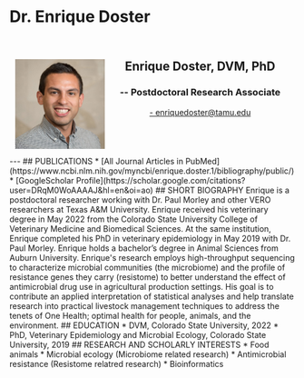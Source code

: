 # Dr. Enrique Doster

<div style="display: grid; grid-template-columns: 1fr 2fr; grid-template-rows: auto auto; gap: 10px; padding: 10px;">
  <div style="grid-column: 1; grid-row: 1 / span 2; text-align: center;">
    <h2>  </h2>
       <img src="../../assets/Doster2.web.jpg" alt="Doster"  loading="lazy" width="200" style="margin-right: 20px;"/>
  </div>
  <div style="grid-column: 2; grid-row: 1; text-align: center;">
    <h2><b>Enrique Doster, DVM, PhD</b></h2>
    <h3>-- Postdoctoral Research Associate</h3>
    <p><a href="mailto:enriquedoster@tamu.edu">- enriquedoster@tamu.edu</a></p>
  </div>
</div>
---
## PUBLICATIONS
* [All Journal Articles in PubMed](https://www.ncbi.nlm.nih.gov/myncbi/enrique.doster.1/bibliography/public/)
* [GoogleScholar Profile](https://scholar.google.com/citations?user=DRqM0WoAAAAJ&hl=en&oi=ao)
## SHORT BIOGRAPHY
Enrique is a postdoctoral researcher working with Dr. Paul Morley and other VERO researchers at Texas A&M University. Enrique received his veterinary degree in May 2022 from the Colorado State University College of Veterinary Medicine and Biomedical Sciences. At the same institution, Enrique completed his PhD in veterinary epidemiology in May 2019 with Dr. Paul Morley. Enrique holds a bachelor’s degree in Animal Sciences from Auburn University. Enrique's research employs high-throughput sequencing to characterize microbial communities (the microbiome) and the profile of resistance genes they carry (resistome) to better understand the effect of antimicrobial drug use in agricultural production settings. His goal is to contribute an applied interpretation of statistical analyses and help translate research into practical livestock management techniques to address the tenets of One Health; optimal health for people, animals, and the environment. 
## EDUCATION
* DVM, Colorado State University, 2022
* PhD, Veterinary Epidemiology and Microbial Ecology, Colorado State University, 2019
## RESEARCH AND SCHOLARLY INTERESTS
* Food animals
* Microbial ecology (Microbiome related research)
* Antimicrobial resistance (Resistome relatred research)
* Bioinformatics


